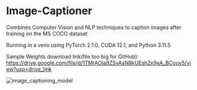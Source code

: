 # Image-Captioner
Combines Computer Vision and NLP techniques to caption images after training on the MS COCO dataset

Running in a venv using PyTorch 2.1.0, CUDA 12.1, and Python 3.11.5

Sample Weights download link(file too big for GitHub):<br>
https://drive.google.com/file/d/1TMrAOia9ZSvAsN8kUEsh2x9eA_BCouy5/view?usp=drive_link

![image_captioning_model](https://github.com/JacobPetrillo/Image-Captioner/assets/132234046/af9b28c8-55da-43d2-a9ad-7c8740156cda)
